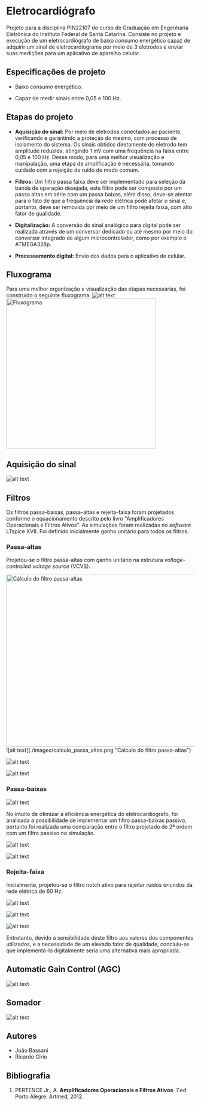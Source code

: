 # Eletrocardiógrafo

Projeto para a disciplina PIN22107 do curso de Graduação em Engenharia Eletrônica do Instituto Federal de Santa Catarina. Consiste no projeto e execução de um eletrocardiógrafo de baixo consumo energético capaz de adquirir um sinal de eletrocardiograma por meio de 3 eletrodos e enviar suas medições para um aplicativo de aparelho celular.

## Especificações de projeto
* Baixo consumo energético.

* Capaz de medir sinais entre 0,05 e 100 Hz.

## Etapas do projeto
* **Aquisição do sinal:** Por meio de eletrodos conectados ao paciente, verificando e garantindo a proteção do mesmo, com processo de isolamento do sistema. Os sinais obtidos diretamente do eletrodo tem amplitude reduzida, atingindo 1 mV com uma frequência na faixa entre 0,05 e 100 Hz. Desse modo, para uma melhor visualização e manipulação, uma etapa de amplificação é necessária, tomando cuidado com a rejeição de ruído de modo comum.

* **Filtros:** Um filtro passa faixa deve ser implementado para seleção da banda de operação desejada, este filtro pode ser composto por um passa altas em série com um passa baixas, além disso, deve-se atentar para o fato de que a frequência da rede elétrica pode afetar o sinal e, portanto, deve ser removida por meio de um filtro rejeita faixa, com alto fator de qualidade. 

* **Digitalização:**  A conversão do sinal analógico para digital pode ser realizada através de um conversor dedicado ou até mesmo por meio do conversor integrado de algum microcontrolador, como por exemplo o ATMEGA328p.

* **Processamento digital:** Envio dos dados para o aplicativo de celular.

## Fluxograma
Para uma melhor organização e visualização das etapas necessárias, foi construído o seguinte fluxograma:
![alt text](./images/fluxograma.png "Fluxograma")
<img src="./images/fluxograma.png" alt="Fluxograma" height="400">

## Aquisição do sinal

![alt text](./images/esquematico_aquisicao.png "Esquemático AD620")

## Filtros
Os filtros passa-baixas, passa-altas e rejeita-faixa foram projetados conforme o equacionamento descrito pelo livro "Amplificadores Operacionais e Filtros Ativos". As simulações foram realizadas no _software_ LTspice XVII. Foi definido inicialmente ganho unitário para todos os filtros.

### Passa-altas
Projetou-se o filtro passa-altas com ganho unitário na estrutura _voltage-controlled voltage source_ (VCVS).

<img src="./images/calculo_passa_altas.png" alt="Cálculo do filtro passa-altas" width="755" height="459">
![alt text](./images/calculo_passa_altas.png "Cálculo do filtro passa-altas")


![alt text](./images/esquematico_passa_altas.png "Esquemático do filtro passa-altas")

![alt text](./images/grafico_passa_altas.png "Gráfico de simulação do filtro passa-altas")

### Passa-baixas

![alt text](./images/calculo_passa_baixas.png "Cálculo do filtro passa-baixas")

No intuito de otimizar a eficiência energética do eletrocardiógrafo, foi analisada a possibilidade de implementar um filtro passa-baixas passivo, portanto foi realizada uma comparação entre o filtro projetado de 2ª ordem com um filtro passivo na simulação.

![alt text](./images/esquematico_passa_baixas.png "Esquemático do filtro passa-baixas")

![alt text](./images/grafico_passa_baixas.png "Gráfico de simulação do filtro passa-baixas")

### Rejeita-faixa

Inicialmente, projetou-se o filtro notch ativo para rejeitar ruídos oriundos da rede elétrica de 60 Hz.

![alt text](./images/calculo_rejeita_faixa.png "Cálculo do filtro rejeita-faixa")

![alt text](./images/esquematico_rejeita_faixa.png "Esquemático do filtro rejeita-faixa")

![alt text](./images/grafico_rejeita_faixa.png "Gráfico de simulação do filtro rejeita-faixa")

Entretanto, devido à sensibilidade deste filtro aos valores dos componentes utilizados, e a necessidade de um elevado fator de qualidade, concluiu-se que implementá-lo digitalmente seria uma alternativa mais apropriada.

## Automatic Gain Control (AGC)

![alt text](./images/esquematico_agc.png "Esquemático do AGC")

## Somador

![alt text](./images/esquematico_somador.png "Esquemático do somador")

## Autores
* João Bassani
* Ricardo Cirio

## Bibliografia
1. PERTENCE Jr., A. **Amplificadores Operacionais e Filtros Ativos**. 7.ed. Porto Alegre: Artmed, 2012.
